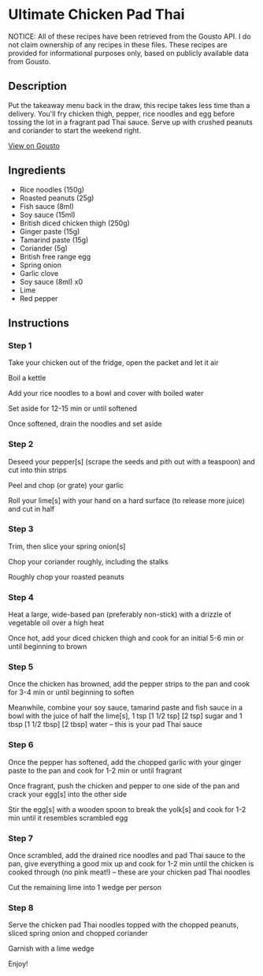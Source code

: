 # Ultimate Chicken Pad Thai

NOTICE: All of these recipes have been retrieved from the Gousto API. I do not claim ownership of any recipes in these files. These recipes are provided for informational purposes only, based on publicly available data from Gousto.

## Description

Put the takeaway menu back in the draw, this recipe takes less time than a delivery. You'll fry chicken thigh, pepper, rice noodles and egg before tossing the lot in a fragrant pad Thai sauce. Serve up with crushed peanuts and coriander to start the weekend right.

[View on Gousto](https://www.gousto.co.uk/recipes/cookbook/ultimate-chicken-pad-thai)

## Ingredients

- Rice noodles (150g)
- Roasted peanuts (25g)
- Fish sauce (8ml)
- Soy sauce (15ml)
- British diced chicken thigh (250g)
- Ginger paste (15g)
- Tamarind paste (15g)
- Coriander (5g)
- British free range egg
- Spring onion
- Garlic clove
- Soy sauce (8ml) x0
- Lime
- Red pepper

## Instructions


### Step 1

Take your chicken out of the fridge, open the packet and let it air

Boil a kettle

Add your rice noodles to a bowl and cover with boiled water

Set aside for 12-15 min or until softened

Once softened, drain the noodles and set aside


### Step 2

Deseed your pepper[s] (scrape the seeds and pith out with a teaspoon) and cut into thin strips

Peel and chop (or grate) your garlic

Roll your lime[s] with your hand on a hard surface (to release more juice) and cut in half


### Step 3

Trim, then slice your spring onion[s]

Chop your coriander roughly, including the stalks

Roughly chop your roasted peanuts


### Step 4

Heat a large, wide-based pan (preferably non-stick) with a drizzle of vegetable oil over a high heat

Once hot, add your diced chicken thigh and cook for an initial 5-6 min or until beginning to brown


### Step 5

Once the chicken has browned, add the pepper strips to the pan and cook for 3-4 min or until beginning to soften

Meanwhile, combine your soy sauce, tamarind paste and fish sauce in a bowl with the juice of half the lime[s], 1 tsp <span class="text-purple">[1 1/2 tsp]</span> <span class="text-danger">[2 tsp] </span>sugar and 1 tbsp <span class="text-purple">[1 1/2 tbsp]</span> <span class="text-danger">[2 tbsp]</span> water – this is your pad Thai sauce


### Step 6

Once the pepper has softened, add the chopped garlic with your ginger paste to the pan and cook for 1-2 min or until fragrant

Once fragrant, push the chicken and pepper to one side of the pan and crack your egg[s] into the other side

Stir the egg[s] with a wooden spoon to break the yolk[s] and cook for 1-2 min until it resembles scrambled egg


### Step 7

Once scrambled, add the drained rice noodles and pad Thai sauce to the pan, give everything a good mix up and cook for 1-2 min until the chicken is cooked through (no pink meat!) – these are your chicken pad Thai noodles

Cut the remaining lime into 1 wedge per person

### Step 8

Serve the chicken pad Thai noodles topped with the chopped peanuts, sliced spring onion and chopped coriander

Garnish with a lime wedge

Enjoy!

